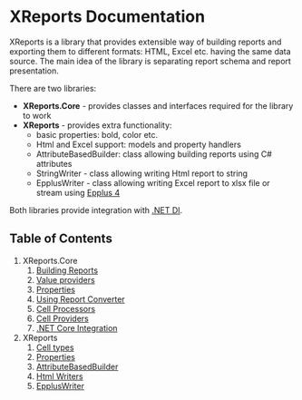 # XReports Documentation

XReports is a library that provides extensible way of building reports and exporting them to different formats: HTML, Excel etc. having the same data source. The main idea of the library is separating report schema and report presentation.

There are two libraries:
- **XReports.Core** - provides classes and interfaces required for the library to work
- **XReports** - provides extra functionality:
    - basic properties: bold, color etc.
    - Html and Excel support: models and property handlers
    - AttributeBasedBuilder: class allowing building reports using C# attributes
    - StringWriter - class allowing writing Html report to string
    - EpplusWriter - class allowing writing Excel report to xlsx file or stream using [Epplus 4](https://github.com/JanKallman/EPPlus)

Both libraries provide integration with [.NET DI](https://learn.microsoft.com/en-us/dotnet/core/extensions/dependency-injection).

## Table of Contents
1. XReports.Core
    1. [Building Reports](xreports.core/building-reports.md)
    2. [Value providers](xreports.core/value-providers.md)
    3. [Properties](xreports.core/properties.md)
    4. [Using Report Converter](xreports.core/using-report-converter.md)
    5. [Cell Processors](xreports.core/cell-processors.md)
    6. [Cell Providers](xreports.core/cell-providers.md)
    7. [.NET Core Integration](xreports.core/net-core-integration.md)
2. XReports
    1. [Cell types](xreports/cell-types.md)
    2. [Properties](xreports/properties.md)
    3. [AttributeBasedBuilder](xreports/attribute-based-builder.md)
    4. [Html Writers](xreports/html-writers.md)
    5. [EpplusWriter](xreports/epplus-writer.md)
